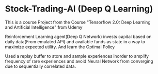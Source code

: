 # Stock-Trading-AI (Deep Q Learning)
This is a course Project from the Course "Tensorflow 2.0: Deep Learning and Artificial Intelligence" from Udemy

Reinforcement Learning agent(Deep Q Network) invests capital based on daily data(From emulated API) and available funds as state in a way to maximize expected utility. And learn the Optimal Policy

Used a replay buffer to store and sample experiences inorder to amplify frequency of rare experiences and avoid Neural Network from
converging due to sequentially correlated data. 
